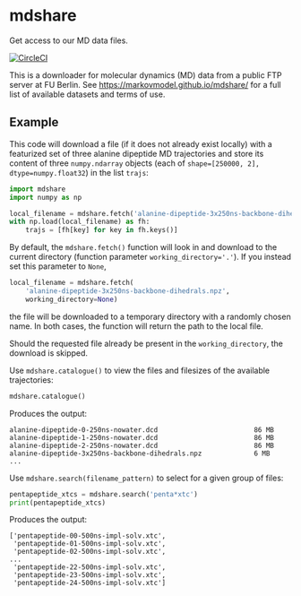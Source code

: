 # mdshare
Get access to our MD data files.

[![CircleCI](https://circleci.com/gh/markovmodel/mdshare/tree/master.svg?style=svg)](https://circleci.com/gh/markovmodel/mdshare/tree/master)

This is a downloader for molecular dynamics (MD) data from a public FTP server at FU Berlin. See https://markovmodel.github.io/mdshare/ for a full list of available datasets and terms of use.

## Example
This code will download a file (if it does not already exist locally) with a featurized set of three alanine dipeptide MD trajectories and store its content of three ``numpy.ndarray`` objects (each of ``shape=[250000, 2], dtype=numpy.float32``) in the list ``trajs``:
```python
import mdshare
import numpy as np

local_filename = mdshare.fetch('alanine-dipeptide-3x250ns-backbone-dihedrals.npz')
with np.load(local_filename) as fh:
    trajs = [fh[key] for key in fh.keys()]
```

By default, the ``mdshare.fetch()`` function will look in and download to the current directory (function parameter ``working_directory='.'``). If you instead set this parameter to ``None``,
```python
local_filename = mdshare.fetch(
    'alanine-dipeptide-3x250ns-backbone-dihedrals.npz',
    working_directory=None)
```
the file will be downloaded to a temporary directory with a randomly chosen name. In both cases, the function will return the path to the local file.

Should the requested file already be present in the ``working_directory``, the download is skipped.

Use ``mdshare.catalogue()`` to view the files and filesizes of the available trajectories:

```python
mdshare.catalogue()
```
Produces the output:
```
alanine-dipeptide-0-250ns-nowater.dcd                        86 MB
alanine-dipeptide-1-250ns-nowater.dcd                        86 MB
alanine-dipeptide-2-250ns-nowater.dcd                        86 MB
alanine-dipeptide-3x250ns-backbone-dihedrals.npz             6 MB
...
```

Use ``mdshare.search(filename_pattern)`` to select for a given group of files:

```python
pentapeptide_xtcs = mdshare.search('penta*xtc')
print(pentapeptide_xtcs)
```
Produces the output:
```
['pentapeptide-00-500ns-impl-solv.xtc',
 'pentapeptide-01-500ns-impl-solv.xtc',
 'pentapeptide-02-500ns-impl-solv.xtc',
...
 'pentapeptide-22-500ns-impl-solv.xtc',
 'pentapeptide-23-500ns-impl-solv.xtc',
 'pentapeptide-24-500ns-impl-solv.xtc']
```